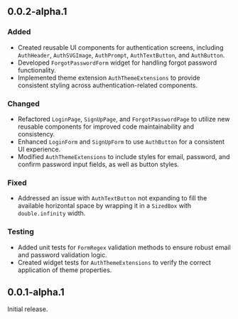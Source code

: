 ## 0.0.2-alpha.1

### Added
- Created reusable UI components for authentication screens, including `AuthHeader`, `AuthSVGImage`, `AuthPrompt`, `AuthTextButton`, and `AuthButton`.
- Developed `ForgotPasswordForm` widget for handling forgot password functionality.
- Implemented theme extension `AuthThemeExtensions` to provide consistent styling across authentication-related components.

### Changed
- Refactored `LoginPage`, `SignUpPage`, and `ForgotPasswordPage` to utilize new reusable components for improved code maintainability and consistency.
- Enhanced `LoginForm` and `SignUpForm` to use `AuthButton` for a consistent UI experience.
- Modified `AuthThemeExtensions` to include styles for email, password, and confirm password input fields, as well as button styles.

### Fixed
- Addressed an issue with `AuthTextButton` not expanding to fill the available horizontal space by wrapping it in a `SizedBox` with `double.infinity` width.

### Testing
- Added unit tests for `FormRegex` validation methods to ensure robust email and password validation logic.
- Created widget tests for `AuthThemeExtensions` to verify the correct application of theme properties.

## 0.0.1-alpha.1

Initial release.
